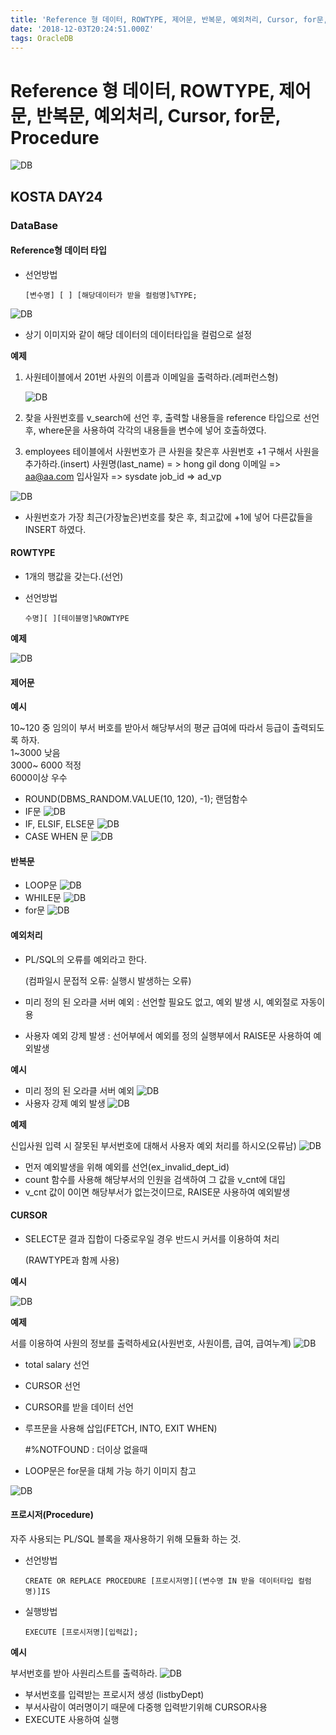 ```yaml
---
title: 'Reference 형 데이터, ROWTYPE, 제어문, 반복문, 예외처리, Cursor, for문, Procedure'
date: '2018-12-03T20:24:51.000Z'
tags: OracleDB
---
```


# Reference 형 데이터, ROWTYPE, 제어문, 반복문, 예외처리, Cursor, for문, Procedure

![DB](../../.gitbook/assets/oracledb_logo.png)

## KOSTA DAY24

### DataBase

#### Reference형 데이터 타입

* 선언방법   

  ```text
  [변수명] [ ] [해당데이터가 받을 컬럼명]%TYPE;
  ```

![DB](../../.gitbook/assets/db05-01.png)

* 상기 이미지와 같이 해당 데이터의 데이터타입을 컬럼으로 설정

**예제**

1. 사원테이블에서 201번 사원의 이름과 이메일을 출력하라.\(레퍼런스형\)

   ![DB](../../.gitbook/assets/db05-02.png)

2. 찾을 사원번호를 v\_search에 선언 후, 출력할 내용들을 reference 타입으로 선언 후, where문을 사용하여 각각의 내용들을 변수에 넣어 호출하였다.
3. employees 테이블에서 사원번호가 큰 사원을 찾은후 사원번호 +1 구해서 사원을 추가하라.\(insert\) 사원명\(last\_name\) = &gt; hong gil dong 이메일 =&gt; aa@aa.com 입사일자 =&gt; sysdate job\_id =&gt; ad\_vp

![DB](../../.gitbook/assets/db05-03.png)

* 사원번호가 가장 최근\(가장높은\)번호를 찾은 후, 최고값에 +1에 넣어 다른값들을 INSERT 하였다.

#### ROWTYPE

* 1개의 행값을 갖는다.\(선언\)
* 선언방법

  ```text
  수명][ ][테이블명]%ROWTYPE
  ```

**예제**

![DB](../../.gitbook/assets/db05-04.png)

#### 제어문

**예시**

10~120 중 임의이 부서 버호를 받아서 해당부서의 평균 급여에 따라서 등급이 출력되도록 하자.  
1~3000 낮음  
3000~ 6000 적정  
6000이상 우수

* ROUND\(DBMS\_RANDOM.VALUE\(10, 120\), -1\); 랜덤함수
* IF문 ![DB](../../.gitbook/assets/db05-05.png)
* IF, ELSIF, ELSE문 ![DB](../../.gitbook/assets/db05-06.png)
* CASE WHEN 문 ![DB](../../.gitbook/assets/db05-07.png)  

#### 반복문

* LOOP문 ![DB](../../.gitbook/assets/db05-08.png)
* WHILE문 ![DB](../../.gitbook/assets/db05-09.png)
* for문 ![DB](../../.gitbook/assets/db05-10.png)  

#### 예외처리

* PL/SQL의 오류를 예외라고 한다.   

  \(컴파일시 문접적 오류: 실행시 발생하는 오류\)

* 미리 정의 된 오라클 서버 예외 : 선언할 필요도 없고, 예외 발생 시, 예외절로 자동이용
* 사용자 예외 강제 발생 : 선어부에서 예외를 정의 실행부에서 RAISE문 사용하여 예외발생

**예시**

* 미리 정의 된 오라클 서버 예외 ![DB](../../.gitbook/assets/db05-11.png)
* 사용자 강제 예외 발생 ![DB](../../.gitbook/assets/db05-12.png)

**예제**

신입사원 입력 시 잘못된 부서번호에 대해서 사용자 예외 처리를 하시오\(오류남\) ![DB](../../.gitbook/assets/db05-13.png)

* 먼저 예외발생을 위해 예외를 선언\(ex\_invalid\_dept\_id\)
* count 함수를 사용해 해당부서의 인원을 검색하여 그 값을 v\_cnt에 대입
* v\_cnt 값이 0이면 해당부서가 없는것이므로, RAISE문 사용하여 예외발생

#### CURSOR

* SELECT문 결과 집합이 다중로우일 경우 반드시 커서를 이용하여 처리   

  \(RAWTYPE과 함께 사용\)

**예시**

![DB](../../.gitbook/assets/db05-14.png)

**예제**

서를 이용하여 사원의 정보를 출력하세요\(사원번호, 사원이름, 급여, 급여누계\) ![DB](../../.gitbook/assets/db05-15.png)

* total salary 선언
* CURSOR 선언
* CURSOR를 받을 데이터 선언
* 루프문을 사용해 삽입\(FETCH, INTO, EXIT WHEN\)   

  \#%NOTFOUND : 더이상 없을때

* LOOP문은 for문을 대체 가능 하기 이미지 참고

![DB](../../.gitbook/assets/db05-16.png)

#### 프로시저\(Procedure\)

자주 사용되는 PL/SQL 블록을 재사용하기 위해 모듈화 하는 것.

* 선언방법

  ```text
  CREATE OR REPLACE PROCEDURE [프로시저명][(변수명 IN 받을 데이터타입 컬럼명)]IS
  ```

* 실행방법

  ```text
  EXECUTE [프로시저명][입력값];
  ```

**예시**

부서번호를 받아 사원리스트를 출력하라. ![DB](../../.gitbook/assets/db05-17.png)

* 부서번호를 입력받는 프로시저 생성 \(listbyDept\)
* 부서사람이 여러명이기 때문에 다중행 입력받기위해 CURSOR사용
* EXECUTE 사용하여 실행

